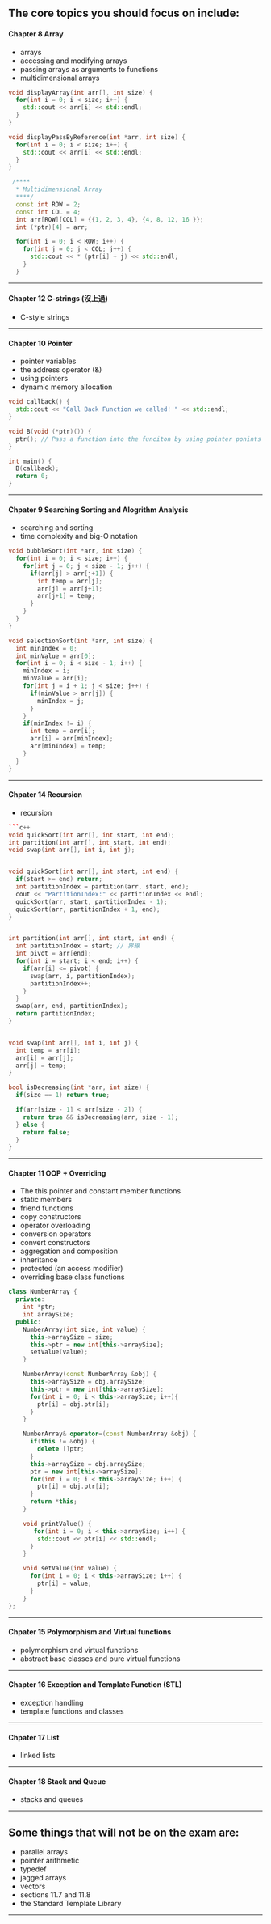 ## The core topics you should focus on include:

#### Chapter 8 Array
- arrays
- accessing and modifying arrays
- passing arrays as arguments to functions
- multidimensional arrays

```c++
void displayArray(int arr[], int size) {
  for(int i = 0; i < size; i++) {
    std::cout << arr[i] << std::endl;
  }
}

void displayPassByReference(int *arr, int size) {
  for(int i = 0; i < size; i++) {
    std::cout << arr[i] << std::endl;
  }
}
```
```c++
 /****
  * Multidimensional Array
  ****/ 
  const int ROW = 2;
  const int COL = 4;
  int arr[ROW][COL] = {{1, 2, 3, 4}, {4, 8, 12, 16 }};
  int (*ptr)[4] = arr;

  for(int i = 0; i < ROW; i++) {
    for(int j = 0; j < COL; j++) {
      std::cout << * (ptr[i] + j) << std::endl;
    }
  }
```


***

#### Chapter 12 C-strings (沒上過)
- C-style strings

***

#### Chapter 10 Pointer
- pointer variables
- the address operator (&)
- using pointers
- dynamic memory allocation

```c++
void callback() {
  std::cout << "Call Back Function we called! " << std::endl;
}

void B(void (*ptr)()) {
  ptr(); // Pass a function into the funciton by using pointer ponints to funciton
}

int main() {
  B(callback);
  return 0;
}
```

***

#### Chpater 9 Searching Sorting and Alogrithm Analysis
- searching and sorting
- time complexity and big-O notation
```c++
void bubbleSort(int *arr, int size) {
  for(int i = 0; i < size; i++) {
    for(int j = 0; j < size - 1; j++) {
      if(arr[j] > arr[j+1]) {
        int temp = arr[j];
        arr[j] = arr[j+1];
        arr[j+1] = temp;
      }
    }
  }
}
```
```c++
void selectionSort(int *arr, int size) {
  int minIndex = 0;
  int minValue = arr[0];
  for(int i = 0; i < size - 1; i++) {
    minIndex = i;
    minValue = arr[i];
    for(int j = i + 1; j < size; j++) {
      if(minValue > arr[j]) {
        minIndex = j;
      }
    }
    if(minIndex != i) {
      int temp = arr[i];
      arr[i] = arr[minIndex];
      arr[minIndex] = temp;
    }
  }
}
```



***

#### Chpater 14 Recursion
- recursion
```c++
```c++
void quickSort(int arr[], int start, int end);
int partition(int arr[], int start, int end);
void swap(int arr[], int i, int j);


void quickSort(int arr[], int start, int end) {
  if(start >= end) return;
  int partitionIndex = partition(arr, start, end);
  cout << "PartitionIndex:" << partitionIndex << endl;
  quickSort(arr, start, partitionIndex - 1);
  quickSort(arr, partitionIndex + 1, end);
}


int partition(int arr[], int start, int end) {
  int partitionIndex = start; // 界線
  int pivot = arr[end];
  for(int i = start; i < end; i++) {
    if(arr[i] <= pivot) {
      swap(arr, i, partitionIndex);
      partitionIndex++;
    }
  }
  swap(arr, end, partitionIndex);
  return partitionIndex;
}


void swap(int arr[], int i, int j) {
  int temp = arr[i];
  arr[i] = arr[j];
  arr[j] = temp;
}
```
```c++
bool isDecreasing(int *arr, int size) {
  if(size == 1) return true;

  if(arr[size - 1] < arr[size - 2]) {
    return true && isDecreasing(arr, size - 1);
  } else {
    return false;
  }
}
```

***

#### Chapter 11 OOP + Overriding
- The this pointer and constant member functions
- static members
- friend functions
- copy constructors
- operator overloading
- conversion operators
- convert constructors
- aggregation and composition
- inheritance
- protected (an access modifier)
- overriding base class functions

```c++
class NumberArray {
  private:
    int *ptr;
    int arraySize;
  public:
    NumberArray(int size, int value) {
      this->arraySize = size;
      this->ptr = new int[this->arraySize];
      setValue(value);
    }

    NumberArray(const NumberArray &obj) {
      this->arraySize = obj.arraySize;
      this->ptr = new int[this->arraySize];
      for(int i = 0; i < this->arraySize; i++){
        ptr[i] = obj.ptr[i];
      }
    }

    NumberArray& operator=(const NumberArray &obj) {
      if(this != &obj) {
        delete []ptr;
      }
      this->arraySize = obj.arraySize;
      ptr = new int[this->arraySize];
      for(int i = 0; i < this->arraySize; i++) {
        ptr[i] = obj.ptr[i];
      }
      return *this;
    }

    void printValue() {
       for(int i = 0; i < this->arraySize; i++) {
        std::cout << ptr[i] << std::endl;
      }     
    }

    void setValue(int value) {
      for(int i = 0; i < this->arraySize; i++) {
        ptr[i] = value;
      }
    }
};

```


***

#### Chpater 15 Polymorphism and Virtual functions
- polymorphism and virtual functions
- abstract base classes and pure virtual functions

***

#### Chapter 16 Exception and Template Function (STL)
- exception handling
- template functions and classes

***

#### Chpater 17 List
- linked lists

***

#### Chapter 18 Stack and Queue
- stacks and queues
 

***

## Some things that will not be on the exam are:
- parallel arrays
- pointer arithmetic
- typedef
- jagged arrays
- vectors
- sections 11.7 and 11.8
- the Standard Template Library

***